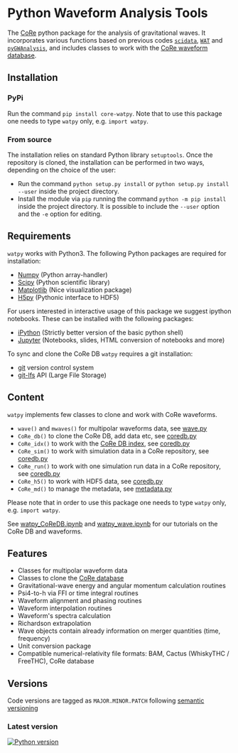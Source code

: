 # Python Waveform Analysis Tools

The [CoRe](http://www.computational-relativity.org/) python package for the analysis of gravitational waves. It incorporates various functions based on previous codes 
[`scidata`](https://bitbucket.org/dradice/scidata/src/default/),
[`WAT`](https://bitbucket.org/bernuzzi/wat/src/master/) and 
[`pyGWAnalysis`](http://svn.einsteintoolkit.org/pyGWAnalysis/trunk/), and includes classes to work with the [CoRe waveform database](core-gitlfs.tpi.uni-jena.de/). 

## Installation

### PyPi

Run the command `pip install core-watpy`. Note that to use this package one needs to type `watpy` only, e.g. `import watpy`.

### From source

The installation relies on standard Python library `setuptools`.
Once the repository is cloned, the installation can be performed in two ways,
depending on the choice of the user:

* Run the command `python setup.py install` or `python setup.py install --user` inside the project directory. 
* Install the module via `pip` running the command `python -m pip install` inside the project directory. It is possible to include the `--user` option and the `-e` option for editing.

## Requirements

`watpy` works with Python3.
The following Python packages are required for installation:

* [Numpy](https://numpy.org/) (Python array-handler)
* [Scipy](https://www.scipy.org/) (Python scientific library)
* [Matplotlib](https://matplotlib.org/) (Nice visualization package)
* [H5py](https://www.h5py.org/) (Pythonic interface to HDF5)

For users interested in interactive usage of this package we suggest ipython notebooks. These can be installed with the following packages:

* [iPython](https://ipython.org/) (Strictly better version of the basic python shell)
* [Jupyter](https://jupyter.org/) (Notebooks, slides, HTML conversion of notebooks and more)

To sync and clone the CoRe DB `watpy` requires a git installation:

* [git](https://git-scm.com/) version control system
* [git-lfs](https://git-lfs.github.com/) API (Large File Storage)


## Content

`watpy` implements few classes to clone and work with CoRe waveforms.

 * `wave()` and `mwaves()` for multipolar waveforms data, see [wave.py](watpy/wave/wave.py)
 * `CoRe_db()` to clone the CoRe DB, add data etc, see [coredb.py](watpy/coredb/coredb.py)
 * `CoRe_idx()` to work with the [CoRe DB index](https://core-gitlfs.tpi.uni-jena.de/core_database/core_database_index/-/tree/master), see [coredb.py](watpy/coredb/coredb.py)
 * `CoRe_sim()` to work with simulation data in a CoRe repository, see [coredb.py](watpy/coredb/coredb.py)
 * `CoRe_run()` to work with one simulation run data in a CoRe repository, see [coredb.py](watpy/coredb/coredb.py)
 * `CoRe_h5()` to work with HDF5 data, see [coredb.py](watpy/utils/coreh5.py)
 * `CoRe_md()` to manage the metadata, see [metadata.py](watpy/codedb/metadata.py)

Please note that in order to use this package one needs to type `watpy` only, e.g. `import watpy`.

See [watpy_CoReDB.ipynb](https://git.tpi.uni-jena.de/core/watpy/-/blob/master/tutorials/watpy_CoReDB.ipynb) and [watpy_wave.ipynb](https://git.tpi.uni-jena.de/core/watpy/-/blob/master/tutorials/watpy_wave.ipynb) for our tutorials on the CoRe DB and waveforms.

## Features

 * Classes for multipolar waveform data
 * Classes to clone the [CoRe database](core-gitlfs.tpi.uni-jena.de/)
 * Gravitational-wave energy and angular momentum calculation routines
 * Psi4-to-h via FFI or time integral routines
 * Waveform alignment and phasing routines
 * Waveform interpolation routines
 * Waveform's spectra calculation
 * Richardson extrapolation
 * Wave objects contain already information on merger quantities (time, frequency)
 * Unit conversion package
 * Compatible numerical-relativity file formats: BAM, Cactus (WhiskyTHC / FreeTHC), CoRe database

 ## Versions
 Code versions are tagged as `MAJOR.MINOR.PATCH` following [semantic versioning](https://semver.org/)
 
 ### Latest version
 [![Python version](https://img.shields.io/badge/watpy-v0.1.1-blue)](https://git.tpi.uni-jena.de/core/watpy/-/tree/v0.1.1) 


